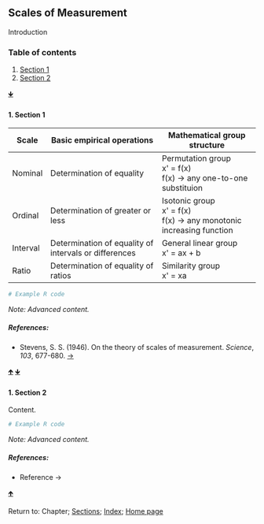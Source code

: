 ## Scales of Measurement

Introduction

<a name="TOC"></a>
### Table of contents
1. <a href="#S01">Section 1</a>
2. <a href="#S02">Section 2</a>

<a href="#END">&#129147;</a>

<a name="S01"></a>
#### 1. Section 1

| Scale | Basic empirical operations | Mathematical group structure |
| --- | --- | --- |
| Nominal | Determination of equality | Permutation group <br> x' = f(x) <br> f(x) &rarr; any one-to-one substituion |
| Ordinal | Determination of greater or less | Isotonic group <br> x' = f(x) <br> f(x) &rarr; any monotonic increasing function |
| Interval | Determination of equality of intervals or differences | General linear group <br> x' = ax + b |
| Ratio | Determination of equality of ratios | Similarity group <br> x' = xa |

```R
# Example R code
```

*Note: Advanced content.*

##### References:

* Stevens, S. S. (1946). On the theory of scales of measurement. *Science*, *103*, 677-680. [&rarr;](https://www.jstor.org/stable/1671815?seq=1)

<a href="#TOC">&#129145;</a> <a href="#END">&#129147;</a>

<a name="S02"></a>
#### 1. Section 2

Content.

```R
# Example R code
```

*Note: Advanced content.*

##### References:

* Reference &rarr;

<a href="#TOC">&#129145;</a>

<a name="END"></a>
Return to:
Chapter;
[Sections](C00_P002_Chapters.md);
[Index](C0_P000_Alphabetical.md); 
[Home page](https://rettopnivek.github.io/Tutorials_for_statistics/)
